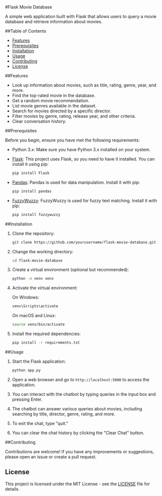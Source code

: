 
#Flask Movie Database

A simple web application built with Flask that allows users to query a movie database and retrieve information about movies.

##Table of Contents
- [Features](#features)
- [Prerequisites](#prerequisites)
- [Installation](#installation)
- [Usage](#usage)
- [Contributing](#contributing)
- [License](#license)

##Features

- Look up information about movies, such as title, rating, genre, year, and more.
- Find the top-rated movie in the database.
- Get a random movie recommendation.
- List movie genres available in the dataset.
- Search for movies directed by a specific director.
- Filter movies by genre, rating, release year, and other criteria.
- Clear conversation history.

##Prerequisites

Before you begin, ensure you have met the following requirements:

- Python 3.x: Make sure you have Python 3.x installed on your system.
- [Flask](https://flask.palletsprojects.com/en/2.1.x/): This project uses Flask, so you need to have it installed. You can install it using pip:

  ```bash
  pip install Flask
  ```

- [Pandas](https://pandas.pydata.org/): Pandas is used for data manipulation. Install it with pip:

  ```bash
  pip install pandas
  ```

- [FuzzyWuzzy](https://github.com/seatgeek/fuzzywuzzy): FuzzyWuzzy is used for fuzzy text matching. Install it with pip:

  ```bash
  pip install fuzzywuzzy
  ```

##Installation

1. Clone the repository:

   ```bash
   git clone https://github.com/yourusername/flask-movie-database.git
   ```

2. Change the working directory:

   ```bash
   cd flask-movie-database
   ```

3. Create a virtual environment (optional but recommended):

   ```bash
   python -m venv venv
   ```

4. Activate the virtual environment:

   On Windows:

   ```bash
   venv\Scripts\activate
   ```

   On macOS and Linux:

   ```bash
   source venv/bin/activate
   ```

5. Install the required dependencies:

   ```bash
   pip install -r requirements.txt
   ```

##Usage

1. Start the Flask application:

   ```bash
   python app.py
   ```

2. Open a web browser and go to `http://localhost:5000` to access the application.

3. You can interact with the chatbot by typing queries in the input box and pressing Enter.

4. The chatbot can answer various queries about movies, including searching by title, director, genre, rating, and more.

5. To exit the chat, type "quit."

6. You can clear the chat history by clicking the "Clear Chat" button.

##Contributing

Contributions are welcome! If you have any improvements or suggestions, please open an issue or create a pull request.

## License

This project is licensed under the MIT License - see the [LICENSE](LICENSE) file for details.
```
